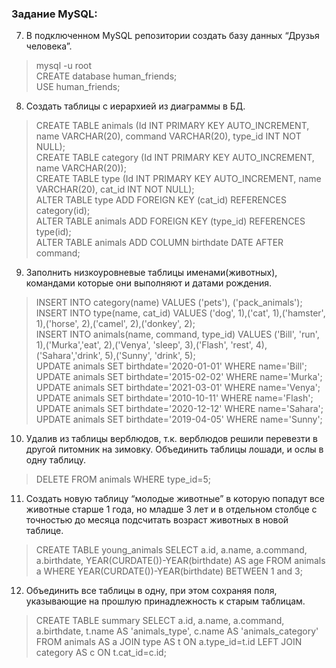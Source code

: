 ### Задание MySQL:

7) В подключенном MySQL репозитории создать базу данных “Друзья
человека”.
> mysql -u root  
CREATE database human_friends;  
USE human_friends;

8) Создать таблицы с иерархией из диаграммы в БД.

> CREATE TABLE animals (Id INT PRIMARY KEY AUTO_INCREMENT, name VARCHAR(20), command VARCHAR(20), type_id INT NOT NULL);  
CREATE TABLE category (Id INT PRIMARY KEY AUTO_INCREMENT, name VARCHAR(20));  
CREATE TABLE type (Id INT PRIMARY KEY AUTO_INCREMENT, name VARCHAR(20), cat_id INT NOT NULL);  
ALTER TABLE type ADD FOREIGN KEY (cat_id) REFERENCES category(id);  
ALTER TABLE animals ADD FOREIGN KEY (type_id) REFERENCES type(id);  
ALTER TABLE animals ADD COLUMN birthdate DATE AFTER command;  

9) Заполнить низкоуровневые таблицы именами(животных), командами
которые они выполняют и датами рождения.
> INSERT INTO category(name) VALUES ('pets'), ('pack_animals');  
INSERT INTO type(name, cat_id) VALUES ('dog', 1),('cat', 1),('hamster', 1),('horse', 2),('camel', 2),('donkey', 2);  
INSERT INTO animals(name, command, type_id) VALUES ('Bill', 'run', 1),('Murka','eat', 2),('Venya', 'sleep', 3),('Flash', 'rest', 4),('Sahara','drink', 5),('Sunny', 'drink', 5);  
UPDATE animals SET birthdate='2020-01-01'  WHERE name='Bill';
UPDATE animals SET birthdate='2015-02-02' WHERE name='Murka';  
UPDATE animals SET birthdate='2021-03-01' WHERE name='Venya';  
UPDATE animals SET birthdate='2010-10-11' WHERE name='Flash';  
UPDATE animals SET birthdate='2020-12-12' WHERE name='Sahara';  
UPDATE animals SET birthdate='2019-04-05' WHERE name='Sunny';  

10) Удалив из таблицы верблюдов, т.к. верблюдов решили перевезти в другой
питомник на зимовку. Объединить таблицы лошади, и ослы в одну таблицу.
> DELETE FROM animals WHERE type_id=5;

11) Создать новую таблицу “молодые животные” в которую попадут все
животные старше 1 года, но младше 3 лет и в отдельном столбце с точностью
до месяца подсчитать возраст животных в новой таблице.
>CREATE TABLE young_animals SELECT a.id, a.name, a.command, a.birthdate, YEAR(CURDATE())-YEAR(birthdate) AS age 
    FROM animals a WHERE YEAR(CURDATE())-YEAR(birthdate) BETWEEN 1 and 3;

12) Объединить все таблицы в одну, при этом сохраняя поля, указывающие на
прошлую принадлежность к старым таблицам.

> CREATE TABLE summary SELECT a.id, a.name, a.command, a.birthdate, t.name AS 'animals_type', c.name AS 'animals_category'
    FROM animals AS a JOIN type AS t ON a.type_id=t.id LEFT
    JOIN category AS c ON t.cat_id=c.id;
